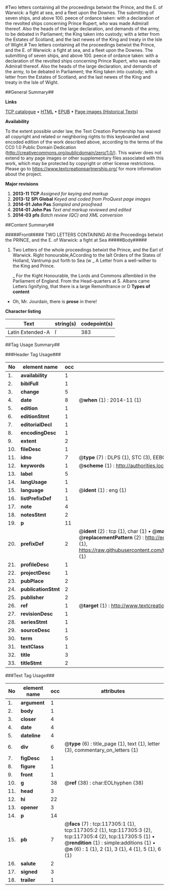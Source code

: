 #Two letters containing all the proceedings betwixt the Prince, and the E. of Warwick: a fight at sea, and a fleet upon the Downes. The submitting of seven ships, and above 100. peece of ordance taken: with a declaration of the revolted ships concerning Prince Rupert, who was made Admirall thereof. Also the heads of the large declaration, and demands of the army, to be debated in Parliament; the King taken into custody; with a letter from the Estates of Scotland, and the last newes of the King and treaty in the Isle of Wight.#
Two letters containing all the proceedings betwixt the Prince, and the E. of Warwick: a fight at sea, and a fleet upon the Downes. The submitting of seven ships, and above 100. peece of ordance taken: with a declaration of the revolted ships concerning Prince Rupert, who was made Admirall thereof. Also the heads of the large declaration, and demands of the army, to be debated in Parliament; the King taken into custody; with a letter from the Estates of Scotland, and the last newes of the King and treaty in the Isle of Wight.

##General Summary##

**Links**

[TCP catalogue](http://www.ota.ox.ac.uk/tcp/)  • 
[HTML](http://tei.it.ox.ac.uk/tcp/Texts-HTML/free/A95/A95433.html)  • 
[EPUB](http://tei.it.ox.ac.uk/tcp/Texts-EPUB/free/A95/A95433.epub) • 
[Page images (Historical Texts)](https://historicaltexts.jisc.ac.uk/eebo-99865070e)

**Availability**

To the extent possible under law, the Text Creation Partnership has waived all copyright and related or neighboring rights to this keyboarded and encoded edition of the work described above, according to the terms of the CC0 1.0 Public Domain Dedication (http://creativecommons.org/publicdomain/zero/1.0/). This waiver does not extend to any page images or other supplementary files associated with this work, which may be protected by copyright or other license restrictions. Please go to https://www.textcreationpartnership.org/ for more information about the project.

**Major revisions**

1. __2013-11__ __TCP__ *Assigned for keying and markup*
1. __2013-12__ __SPi Global__ *Keyed and coded from ProQuest page images*
1. __2014-01__ __John Pas__ *Sampled and proofread*
1. __2014-01__ __John Pas__ *Text and markup reviewed and edited*
1. __2014-03__ __pfs__ *Batch review (QC) and XML conversion*

##Content Summary##

#####Front#####
TWO LETTERS CONTAINING All the Proceedings betwixt the PRINCE, and the E. of Warwick: a fight at Sea
#####Body#####

1. Two Letters of the whole proceedings betwixt the Prince, and the Earl of Warwick.
Right honourable,ACcording to the laſt Orders of the States of Holland, Vantrump put forth to Sea (w
    _ A Letter from a well-wiſher to the King and Prince.

    _ For the Kight Honourable, the Lords and Commons aſſembled in the Parliament of England.
From the Head-quarters at S. Albans came Letters ſignifying, that there is a large Remonſtrance or D
**Types of content**

  * Oh, Mr. Jourdain, there is **prose** in there!

**Character listing**


|Text|string(s)|codepoint(s)|
|---|---|---|
|Latin Extended-A|ſ|383|

##Tag Usage Summary##

###Header Tag Usage###

|No|element name|occ|attributes|
|---|---|---|---|
|1.|__availability__|1||
|2.|__biblFull__|1||
|3.|__change__|5||
|4.|__date__|8| @__when__ (1) : 2014-11 (1)|
|5.|__edition__|1||
|6.|__editionStmt__|1||
|7.|__editorialDecl__|1||
|8.|__encodingDesc__|1||
|9.|__extent__|2||
|10.|__fileDesc__|1||
|11.|__idno__|7| @__type__ (7) : DLPS (1), STC (3), EEBO-CITATION (1), PROQUEST (1), VID (1)|
|12.|__keywords__|1| @__scheme__ (1) : http://authorities.loc.gov/ (1)|
|13.|__label__|5||
|14.|__langUsage__|1||
|15.|__language__|1| @__ident__ (1) : eng (1)|
|16.|__listPrefixDef__|1||
|17.|__note__|4||
|18.|__notesStmt__|2||
|19.|__p__|11||
|20.|__prefixDef__|2| @__ident__ (2) : tcp (1), char (1)  •  @__matchPattern__ (2) : ([0-9\-]+):([0-9IVX]+) (1), (.+) (1)  •  @__replacementPattern__ (2) : http://eebo.chadwyck.com/downloadtiff?vid=$1&page=$2 (1), https://raw.githubusercontent.com/textcreationpartnership/Texts/master/tcpchars.xml#$1 (1)|
|21.|__profileDesc__|1||
|22.|__projectDesc__|1||
|23.|__pubPlace__|2||
|24.|__publicationStmt__|2||
|25.|__publisher__|2||
|26.|__ref__|1| @__target__ (1) : http://www.textcreationpartnership.org/docs/. (1)|
|27.|__revisionDesc__|1||
|28.|__seriesStmt__|1||
|29.|__sourceDesc__|1||
|30.|__term__|5||
|31.|__textClass__|1||
|32.|__title__|3||
|33.|__titleStmt__|2||


###Text Tag Usage###

|No|element name|occ|attributes|
|---|---|---|---|
|1.|__argument__|1||
|2.|__body__|1||
|3.|__closer__|4||
|4.|__date__|4||
|5.|__dateline__|4||
|6.|__div__|6| @__type__ (6) : title_page (1), text (1), letter (3), commentary_on_letters (1)|
|7.|__figDesc__|1||
|8.|__figure__|1||
|9.|__front__|1||
|10.|__g__|38| @__ref__ (38) : char:EOLhyphen (38)|
|11.|__head__|3||
|12.|__hi__|22||
|13.|__opener__|3||
|14.|__p__|14||
|15.|__pb__|7| @__facs__ (7) : tcp:117305:1 (1), tcp:117305:2 (1), tcp:117305:3 (2), tcp:117305:4 (2), tcp:117305:5 (1)  •  @__rendition__ (1) : simple:additions (1)  •  @__n__ (6) : 1 (1), 2 (1), 3 (1), 4 (1), 5 (1), 6 (1)|
|16.|__salute__|2||
|17.|__signed__|3||
|18.|__trailer__|1||
